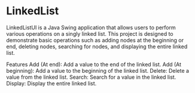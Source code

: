 # LinkedList

LinkedListUI is a Java Swing application that allows users to perform various operations on a singly linked list. This project is designed to demonstrate basic operations such as adding nodes at the beginning or end, deleting nodes, searching for nodes, and displaying the entire linked list.

Features
Add (At end): Add a value to the end of the linked list.
Add (At beginning): Add a value to the beginning of the linked list.
Delete: Delete a value from the linked list.
Search: Search for a value in the linked list.
Display: Display the entire linked list.
